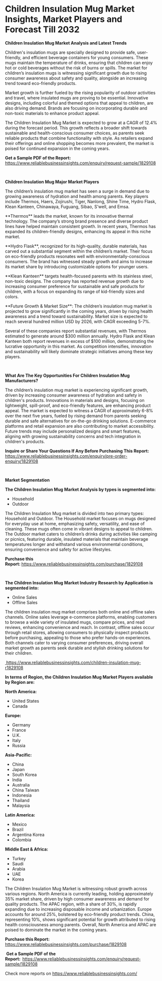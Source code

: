 <p><h1>Children Insulation Mug Market Insights, Market Players and Forecast Till 2032</h1></p><p><strong>Children Insulation Mug Market Analysis and Latest Trends</strong></p>
<p><p>Children's insulation mugs are specially designed to provide safe, user-friendly, and efficient beverage containers for young consumers. These mugs maintain the temperature of drinks, ensuring that children can enjoy hot or cold beverages without the risk of burns or spills. The market for children’s insulation mugs is witnessing significant growth due to rising consumer awareness about safety and quality, alongside an increasing trend toward eco-friendly products.</p><p>Market growth is further fueled by the rising popularity of outdoor activities and travel, where insulated mugs are proving to be essential. Innovative designs, including colorful and themed options that appeal to children, are also driving demand. Brands are focusing on incorporating durable and non-toxic materials to enhance product appeal.</p><p>The Children Insulation Mug Market is expected to grow at a CAGR of 12.4% during the forecast period. This growth reflects a broader shift towards sustainable and health-conscious consumer choices, as parents seek reliable products that combine functionality with style. As retailers expand their offerings and online shopping becomes more prevalent, the market is poised for continued expansion in the coming years.</p></p>
<p><strong>Get a Sample PDF of the Report:&nbsp;</strong> <a href="https://www.reliablebusinessinsights.com/enquiry/request-sample/1829108?utm_campaign=2789&utm_medium=2&utm_source=Github&utm_content=ia&utm_term=26032025&utm_id=children-insulation-mug">https://www.reliablebusinessinsights.com/enquiry/request-sample/1829108</a></p>
<p>&nbsp;</p>
<p><strong>Children Insulation Mug Major Market Players</strong></p>
<p><p>The children’s insulation mug market has seen a surge in demand due to growing awareness of hydration and health among parents. Key players include Thermos, Haers, Zojirushi, Tiger, Nanlong, Shine Time, Hydro Flask, Klean Kanteen, Chinawaya, Fuguang, Sibao, S'well, and Emsa.</p><p>**Thermos** leads the market, known for its innovative thermal technology. The company’s strong brand presence and diverse product lines have helped maintain consistent growth. In recent years, Thermos has expanded its children-friendly designs, enhancing its appeal in this niche market.</p><p>**Hydro Flask**, recognized for its high-quality, durable materials, has carved out a substantial segment within the children’s market. Their focus on eco-friendly products resonates well with environmentally-conscious consumers. The brand has witnessed steady growth and aims to increase its market share by introducing customizable options for younger users.</p><p>**Klean Kanteen** targets health-focused parents with its stainless steel, non-toxic designs. The company has reported revenue growth due to increasing consumer preference for sustainable and safe products for children, with a focus on expanding its range of kid-friendly sizes and colors.</p><p>**Future Growth & Market Size**: The children’s insulation mug market is projected to grow significantly in the coming years, driven by rising health awareness and a trend toward sustainability. Market size is expected to reach several hundred million USD by 2026, with CAGR exceeding 5-7%.</p><p>Several of these companies report substantial revenues, with Thermos estimated to generate around $300 million annually. Hydro Flask and Klean Kanteen both report revenues in excess of $100 million, demonstrating the lucrative opportunity in this market. As competition intensifies, innovation and sustainability will likely dominate strategic initiatives among these key players.</p></p>
<p>&nbsp;</p>
<p><strong>What Are The Key Opportunities For Children Insulation Mug Manufacturers?</strong></p>
<p><p>The children’s insulation mug market is experiencing significant growth, driven by increasing consumer awareness of hydration and safety in children's products. Innovations in materials and designs, focusing on lightweight, spill-proof, and eco-friendly features, are enhancing product appeal. The market is expected to witness a CAGR of approximately 6-8% over the next five years, fueled by rising demand from parents seeking durable and safe alternatives for on-the-go drinking solutions. E-commerce platforms and retail expansion are also contributing to market accessibility. Future trends may include personalized designs and smart features, aligning with growing sustainability concerns and tech integration in children's products.</p></p>
<p><strong>Inquire or Share Your Questions If Any Before Purchasing This Report:</strong> <a href="https://www.reliablebusinessinsights.com/enquiry/pre-order-enquiry/1829108?utm_campaign=2789&utm_medium=2&utm_source=Github&utm_content=ia&utm_term=26032025&utm_id=children-insulation-mug">https://www.reliablebusinessinsights.com/enquiry/pre-order-enquiry/1829108</a></p>
<p>&nbsp;</p>
<p><strong>Market Segmentation</strong></p>
<p><strong>The Children Insulation Mug Market Analysis by types is segmented into:</strong></p>
<p><ul><li>Household</li><li>Outdoor</li></ul></p>
<p><p>The Children Insulation Mug market is divided into two primary types: Household and Outdoor. The Household market focuses on mugs designed for everyday use at home, emphasizing safety, versatility, and ease of cleaning. These mugs often come in vibrant designs to appeal to children. The Outdoor market caters to children’s drinks during activities like camping or picnics, featuring durable, insulated materials that maintain beverage temperatures longer and withstand various environmental conditions, ensuring convenience and safety for active lifestyles.</p></p>
<p><strong>Purchase this Report:&nbsp;</strong><a href="https://www.reliablebusinessinsights.com/purchase/1829108?utm_campaign=2789&utm_medium=2&utm_source=Github&utm_content=ia&utm_term=26032025&utm_id=children-insulation-mug">https://www.reliablebusinessinsights.com/purchase/1829108</a></p>
<p>&nbsp;</p>
<p><strong>The Children Insulation Mug Market Industry Research by Application is segmented into:</strong></p>
<p><ul><li>Online Sales</li><li>Offline Sales</li></ul></p>
<p><p>The children insulation mug market comprises both online and offline sales channels. Online sales leverage e-commerce platforms, enabling customers to browse a wide variety of insulated mugs, compare prices, and read reviews, enhancing convenience and reach. In contrast, offline sales occur through retail stores, allowing consumers to physically inspect products before purchasing, appealing to those who prefer hands-on experiences. Both channels cater to varying consumer preferences, driving overall market growth as parents seek durable and stylish drinking solutions for their children.</p></p>
<p><a href="https://www.reliablebusinessinsights.com/children-insulation-mug-r1829108?utm_campaign=2789&utm_medium=2&utm_source=Github&utm_content=ia&utm_term=26032025&utm_id=children-insulation-mug">&nbsp;https://www.reliablebusinessinsights.com/children-insulation-mug-r1829108</a></p>
<p><strong>In terms of Region, the Children Insulation Mug Market Players available by Region are:</strong></p>
<p>
    <p> <strong> North America: </strong>
        <ul>
            <li>United States</li>
            <li>Canada</li>
        </ul>
        </p> 
    <p> <strong> Europe: </strong>
        <ul>
            <li>Germany</li>
            <li>France</li>
            <li>U.K.</li>
            <li>Italy</li>
            <li>Russia</li>
        </ul>
        </p> 
    <p> <strong> Asia-Pacific: </strong>
        <ul>
            <li>China</li>
            <li>Japan</li>
            <li>South Korea</li>
            <li>India</li>
            <li>Australia</li>
            <li>China Taiwan</li>
            <li>Indonesia</li>
            <li>Thailand</li>
            <li>Malaysia</li>
        </ul>
        </p> 
    <p> <strong> Latin America: </strong>
        <ul>
            <li>Mexico</li>
            <li>Brazil</li>
            <li>Argentina Korea</li>
            <li>Colombia</li>
        </ul>
        </p> 
    <p> <strong> Middle East & Africa: </strong>
        <ul>
            <li>Turkey</li>
            <li>Saudi</li>
            <li>Arabia</li>
            <li>UAE</li>
            <li>Korea</li>
        </ul>
    </p>
    </p>
<p><p>The Children Insulation Mug Market is witnessing robust growth across various regions. North America is currently leading, holding approximately 35% market share, driven by high consumer awareness and demand for quality products. The APAC region, with a share of 30%, is rapidly expanding due to increasing disposable income and urbanization. Europe accounts for around 25%, bolstered by eco-friendly product trends. China, representing 10%, shows significant potential for growth attributed to rising health consciousness among parents. Overall, North America and APAC are poised to dominate the market in the coming years.</p></p>
<p><strong>Purchase this Report: </strong><a href="https://www.reliablebusinessinsights.com/purchase/1829108?utm_campaign=2789&utm_medium=2&utm_source=Github&utm_content=ia&utm_term=26032025&utm_id=children-insulation-mug">https://www.reliablebusinessinsights.com/purchase/1829108</a></p>
<p>&nbsp;<strong>Get a Sample PDF of the Report:&nbsp;&nbsp;</strong><a href="https://www.reliablebusinessinsights.com/enquiry/request-sample/1829108?utm_campaign=2789&utm_medium=2&utm_source=Github&utm_content=ia&utm_term=26032025&utm_id=children-insulation-mug">https://www.reliablebusinessinsights.com/enquiry/request-sample/1829108</a></p>
<p><strong></strong></p>
<p>Check more reports on <a href="https://www.reliablebusinessinsights.com/?utm_campaign=2789&utm_medium=2&utm_source=Github&utm_content=ia&utm_term=26032025&utm_id=children-insulation-mug">https://www.reliablebusinessinsights.com/</a></p>